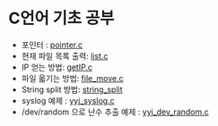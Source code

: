 # C언어 기초 공부

* 포인터 : [pointer.c](pointer/pointer.c)
* 현재 파일 목록 출력: [list.c](file_list/list.c)
* IP 얻는 방법: [getIP.c](getIP/getIP.c)
* 파일 옯기는 방법: [file\_move.c](file_move/file_move.c)
* String split 방법: [string\_split](string_split/string_split.c)
* syslog 예제 : [yyj_syslog.c](syslog/yyj_syslog.c)
* /dev/random 으로 난수 추출 예제 : [yyj_dev_random.c](dev_random/yyj_dev_random.c)